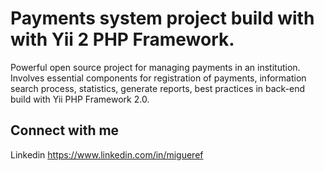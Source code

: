 Payments system project build with with Yii 2 PHP Framework.
=====================

Powerful open source project for managing payments in an institution. Involves essential components for registration of payments, information search process, statistics, generate reports, best practices in back-end build with Yii PHP Framework 2.0.



## Connect with me

Linkedin https://www.linkedin.com/in/migueref
